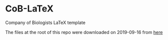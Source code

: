 # CoB-LaTeX
Company of Biologists LaTeX template

The files at the root of this repo were downloaded on 2019-09-16 from [here](https://jcs.biologists.org/sites/default/files/JCS_latex_template.zip)